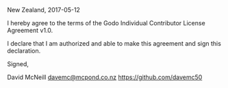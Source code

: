New Zealand, 2017-05-12

I hereby agree to the terms of the Godo Individual Contributor License
Agreement v1.0.

I declare that I am authorized and able to make this agreement and sign this
declaration.

Signed,

David McNeill davemc@mcpond.co.nz https://github.com/davemc50

